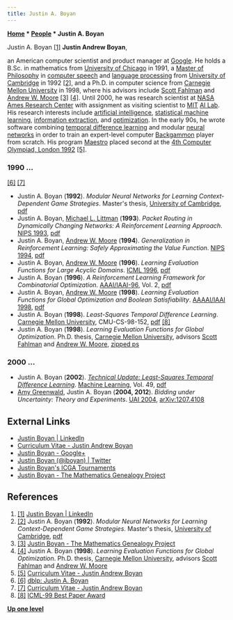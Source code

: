 ```yaml
---
title: Justin A. Boyan
---
```

**[Home](Home "Home") \* [People](People "People") \* Justin A. Boyan**



 [](https://www.linkedin.com/in/boyan/) Justin A. Boyan <a id="cite-note-1" href="#cite-ref-1">[1]</a> 
**Justin Andrew Boyan**,  

an American computer scientist and product manager at [Google](index.php?title=Google&action=edit&redlink=1 "Google (page does not exist)"). He holds a B.Sc. in mathematics from [University of Chicago](https://en.wikipedia.org/wiki/University_of_Chicago) in 1991, a [Master of Philosophy](https://en.wikipedia.org/wiki/Master_of_Philosophy) in [computer speech](https://en.wikipedia.org/wiki/Speech_processing) and [language processing](https://en.wikipedia.org/wiki/Natural_language_processing) from [University of Cambridge](https://en.wikipedia.org/wiki/University_of_Cambridge) in 1992 <a id="cite-note-2" href="#cite-ref-2">[2]</a>, and a Ph.D. in computer science from [Carnegie Mellon University](Carnegie_Mellon_University "Carnegie Mellon University") in 1998, where his advisors include [Scott Fahlman](Mathematician#SFahlman "Mathematician") and [Andrew W. Moore](Mathematician#AWMoore "Mathematician") <a id="cite-note-3" href="#cite-ref-3">[3]</a> <a id="cite-note-4" href="#cite-ref-4">[4]</a>. Until 2000, he was research scientist at [NASA Ames Research Center](https://en.wikipedia.org/wiki/Ames_Research_Center) with assignment as visiting scientist to [MIT](Massachusetts_Institute_of_Technology "Massachusetts Institute of Technology") [AI Lab](https://en.wikipedia.org/wiki/MIT_Computer_Science_and_Artificial_Intelligence_Laboratory). His research interests include [artificial intelligence](Artificial_Intelligence "Artificial Intelligence"), [statistical machine learning](Learning "Learning"), [information extraction](https://en.wikipedia.org/wiki/Information_extraction), and [optimization](https://en.wikipedia.org/wiki/Mathematical_optimization). In the early 90s, he wrote software combining [temporal difference learning](Temporal_Difference_Learning "Temporal Difference Learning") and modular [neural networks](Neural_Networks "Neural Networks") in order to train an expert-level computer [Backgammon](Backgammon "Backgammon") player from scratch. His program [Maestro](https://www.game-ai-forum.org/icga-tournaments/program.php?id=270) placed second at the [4th Computer Olympiad, London 1992](4th_Computer_Olympiad#Backgammon "4th Computer Olympiad") <a id="cite-note-5" href="#cite-ref-5">[5]</a>. 



### 1990 ...


<a id="cite-note-6" href="#cite-ref-6">[6]</a> <a id="cite-note-7" href="#cite-ref-7">[7]</a>



* Justin A. Boyan (**1992**). *Modular Neural Networks for Learning Context-Dependent Game Strategies*. Master's thesis, [University of Cambridge](https://en.wikipedia.org/wiki/University_of_Cambridge), [pdf](http://www.cs.cmu.edu/~jab/cv/pubs/boyan.backgammon-thesis.pdf)
* Justin A. Boyan, [Michael L. Littman](Michael_L._Littman "Michael L. Littman") (**1993**). *Packet Routing in Dynamically Changing Networks: A Reinforcement Learning Approach*. [NIPS 1993](https://papers.nips.cc/book/advances-in-neural-information-processing-systems-6-1993), [pdf](https://www.cs.cmu.edu/~jab/cv/pubs/boyan.q-routing.pdf)
* Justin A. Boyan, [Andrew W. Moore](Mathematician#AWMoore "Mathematician") (**1994**). *Generalization in Reinforcement Learning: Safely Approximating the Value Function*. [NIPS 1994](https://papers.nips.cc/book/advances-in-neural-information-processing-systems-7-1994), [pdf](https://www.ri.cmu.edu/pub_files/pub1/boyan_justin_1995_1/boyan_justin_1995_1.pdf)
* Justin A. Boyan, [Andrew W. Moore](Mathematician#AWMoore "Mathematician") (**1996**). *Learning Evaluation Functions for Large Acyclic Domains*. [ICML 1996](http://dblp.uni-trier.de/db/conf/icml/icml1996.html#BoyanM96), [pdf](http://www.cs.cmu.edu/~jab/cv/pubs/boyan.acyclic.pdf)
* Justin A. Boyan (**1996**). *A Reinforcement Learning Framework for Combinatorial Optimization*. [AAAI/IAAI-96](AAAI "AAAI"), Vol. 2, [pdf](http://www.aaai.org/Papers/AAAI/1996/AAAI96-230.pdf)
* Justin A. Boyan, [Andrew W. Moore](Mathematician#AWMoore "Mathematician") (**1998**). *Learning Evaluation Functions for Global Optimization and Boolean Satisfiability*. [AAAAI/IAAI 1998](AAAI "AAAI"), [pdf](https://pdfs.semanticscholar.org/34d5/e5f0f1595d7e9c87952baa177c07f82b02ca.pdf)
* Justin A. Boyan (**1998**). *Least-Squares Temporal Difference Learning*. [Carnegie Mellon University](Carnegie_Mellon_University "Carnegie Mellon University"), CMU-CS-98-152, [pdf](http://www.research.rutgers.edu/~lihong/project/ahlp/boyan99least.pdf) <a id="cite-note-8" href="#cite-ref-8">[8]</a>
* Justin A. Boyan (**1998**). *Learning Evaluation Functions for Global Optimization*. Ph.D. thesis, [Carnegie Mellon University](Carnegie_Mellon_University "Carnegie Mellon University"), advisors [Scott Fahlman](Mathematician#SFahlman "Mathematician") and [Andrew W. Moore](Mathematician#AWMoore "Mathematician"), [zipped ps](http://www.cs.cmu.edu/~jab/thesis/thesis.ps.gz)


### 2000 ...


* Justin A. Boyan (**2002**). *[Technical Update: Least-Squares Temporal Difference Learning](https://link.springer.com/article/10.1023%2FA%3A1017936530646)*. [Machine Learning](https://en.wikipedia.org/wiki/Machine_Learning_(journal)), Vol. 49, [pdf](http://research.cs.rutgers.edu/~lihong/project/ahlp/boyan02least.pdf)
* [Amy Greenwald](Mathematician#ARGreenwald "Mathematician"), Justin A. Boyan (**2004, 2012**). *Bidding under Uncertainty: Theory and Experiments*. [UAI 2004](https://dblp.uni-trier.de/db/conf/uai/uai2004.html), [arXiv:1207.4108](https://arxiv.org/abs/1207.4108)


## External Links


* [Justin Boyan | LinkedIn](https://www.linkedin.com/in/boyan/)
* [Curriculum Vitae - Justin Andrew Boyan](http://www.cs.cmu.edu/~jab/cv/cv100.html)
* [Justin Boyan - Google+](https://plus.google.com/+JustinBoyan)
* [Justin Boyan (@jboyan) | Twitter](https://twitter.com/jboyan)
* [Justin Boyan's ICGA Tournaments](https://www.game-ai-forum.org/icga-tournaments/person.php?id=260)
* [Justin Boyan - The Mathematics Genealogy Project](https://genealogy.math.ndsu.nodak.edu/id.php?id=50253)


## References


1. <a id="cite-ref-1" href="#cite-note-1">[1]</a> [Justin Boyan | LinkedIn](https://www.linkedin.com/in/boyan/)
2. <a id="cite-ref-2" href="#cite-note-2">[2]</a> Justin A. Boyan (**1992**). *Modular Neural Networks for Learning Context-Dependent Game Strategies*. Master's thesis, [University of Cambridge](https://en.wikipedia.org/wiki/University_of_Cambridge), [pdf](http://www.cs.cmu.edu/~jab/cv/pubs/boyan.backgammon-thesis.pdf)
3. <a id="cite-ref-3" href="#cite-note-3">[3]</a> [Justin Boyan - The Mathematics Genealogy Project](http://www.genealogy.ams.org/id.php?id=50253)
4. <a id="cite-ref-4" href="#cite-note-4">[4]</a> Justin A. Boyan (**1998**). *Learning Evaluation Functions for Global Optimization*. Ph.D. thesis, [Carnegie Mellon University](Carnegie_Mellon_University "Carnegie Mellon University"), advisors [Scott Fahlman](Mathematician#SFahlman "Mathematician") and [Andrew W. Moore](Mathematician#AWMoore "Mathematician")
5. <a id="cite-ref-5" href="#cite-note-5">[5]</a> [Curriculum Vitae - Justin Andrew Boyan](http://www.cs.cmu.edu/~jab/cv/cv100.html)
6. <a id="cite-ref-6" href="#cite-note-6">[6]</a> [dblp: Justin A. Boyan](http://dblp.uni-trier.de/pers/hd/b/Boyan:Justin_A=)
7. <a id="cite-ref-7" href="#cite-note-7">[7]</a> [Curriculum Vitae - Justin Andrew Boyan](http://www.cs.cmu.edu/~jab/cv/cv100.html)
8. <a id="cite-ref-8" href="#cite-note-8">[8]</a> [ICML-99 Best Paper Award](http://www.cs.cmu.edu/~jab/cv/copy.award.html)

**[Up one level](People "People")**







 
